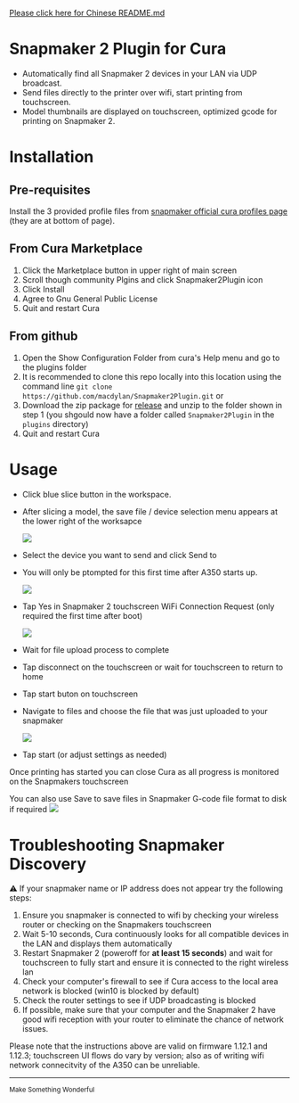 [Please click here for Chinese README.md](README.md)
# Snapmaker 2 Plugin for Cura
- Automatically find all Snapmaker 2 devices in your LAN via UDP broadcast.
- Send files directly to the printer over wifi, start printing from touchscreen.
- Model thumbnails are displayed on touchscreen, optimized gcode for printing on Snapmaker 2.

# Installation
## Pre-requisites
Install the 3 provided profile files from [snapmaker official cura profiles page](https://support.snapmaker.com/hc/en-us/articles/360044341034) (they are at bottom of page).

## From Cura Marketplace
1. Click the Marketplace button in upper right of main screen
2. Scroll though community Plgins and click Snapmaker2Plugin icon
3. Click Install
4. Agree to Gnu General Public License
5. Quit and restart Cura

## From github
1. Open the Show Configuration Folder from cura's Help menu and go to the plugins folder
2. It is recommended to clone this repo locally into this location using the command line `git clone https://github.com/macdylan/Snapmaker2Plugin.git` or
3. Download the zip package for [release](https://github.com/macdylan/Snapmaker2Plugin/releases) and unzip to the folder shown in step 1 (you shgould now have a folder called `Snapmaker2Plugin` in the `plugins` directory)
4. Quit and restart Cura

# Usage
- Click blue slice button in the workspace.
- After slicing a model, the save file / device selection menu appears at the lower right of the worksapce

    ![](_snapshots/sendto.png)
- Select the device you want to send and click Send to
- You will only be ptompted for this first time after A350 starts up.

    ![](_snapshots/screen_auth.png)

- Tap Yes in Snapmaker 2 touchscreen WiFi Connection Request (only required the first time after boot)

    ![](_snapshots/touchscreen_auth.png)

- Wait for file upload process to complete

- Tap disconnect on the touchscreen or wait for touchscreen to return to home
- Tap start buton on touchscreen
- Navigate to files and choose the file that was just uploaded to your snapmaker

  ![](_snapshots/preview.jpg)

- Tap start (or adjust settings as needed)

Once printing has started you can close Cura as all progress is monitored on the Snapmakers touchscreen

You can also use Save to save files in Snapmaker G-code file format to disk if required
    ![](_snapshots/savetofile.png)

# Troubleshooting Snapmaker Discovery
⚠️ If your snapmaker name or IP address does not appear try the following steps:
   1. Ensure you snapmaker is connected to wifi by checking your wireless router or checking on the Snapmakers touchscreen 
   2. Wait 5-10 seconds, Cura continuously looks for all compatible devices in the LAN and displays them automatically
   3. Restart Snapmaker 2 (poweroff for **at least 15 seconds**) and wait for touchscreen to fully start and ensure it is connected to the right wireless lan
   4. Check your computer's firewall to see if Cura access to the local area network is blocked (win10 is blocked by default)
   5. Check the router settings to see if UDP broadcasting is blocked
   6. If possible, make sure that your computer and the  Snapmaker 2 have good wifi reception with your router to eliminate the chance of network issues.

Please note that the instructions above are valid on firmware 1.12.1 and 1.12.3; touchscreen UI flows do vary by version; also as of writing wifi network connecitvity of the A350 can be unreliable.


---
<sup>Make Something Wonderful</sup>
